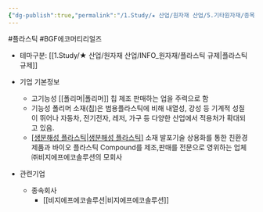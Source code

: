 ```yaml
---
{"dg-publish":true,"permalink":"/1.Study/★ 산업/원자재 산업/5.기타원자재/종목/BGF에코머티리얼즈/","created":"2024-11-20T21:02:28.968+09:00","updated":"2025-06-26T15:41:16.899+09:00"}
---
```


#플라스틱 #BGF에코머티리얼즈



- 테마구분: [[1.Study/★ 산업/원자재 산업/INFO_원자재/플라스틱 규제\|플라스틱 규제]]


- 기업 기본정보
	- 고기능성 [[폴리머\|폴리머]] 칩 제조 판매하는 업을 주력으로 함
	- 기능성 폴리머 소재(칩)은 범용플라스틱에 비해 내열성, 강성 등 기계적 성질이 뛰어나 자동차, 전기전자, 레저, 가구 등 다양한 산업에서 적용처가 확대되고 있음. 
	- [[생분해성 플라스틱\|생분해성 플라스틱]](PLA) 소재 발포기술 상용화를 통한 친환경 제품과 바이오 플라스틱 Compound를 제조,판매를 전문으로 영위하는 업체 ㈜비지에프에코솔루션의 모회사



- 관련기업
	- 종속회사
		- [[비지에프에코솔루션\|비지에프에코솔루션]]
